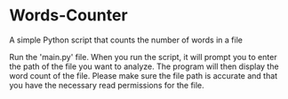 # Words-Counter
A simple Python script that counts the number of words in a file

Run the 'main.py' file. When you run the script, it will prompt you to enter the path of the file you want to analyze. The program will then display the word count of the file. Please make sure the file path is accurate and that you have the necessary read permissions for the file.
